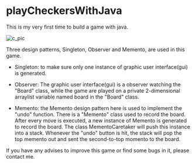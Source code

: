 # playCheckersWithJava
This is my very first time to build a game with java.

![c_pic](https://user-images.githubusercontent.com/49683560/151717417-2b076708-e558-4047-b45e-755174c671b6.png)

Three design patterns, Singleton, Observer and Memento, are used in this game.

- Singleton: to make sure only one instance of graphic user interface(gui) is generated.

- Observer: The graphic user interface(gui) is a observer watching the "Board" class, while the game are played on a private 2-dimensional arraylist variable named board in the "Board" class.

- Memento: the Memento design pattern here is used to implement the "undo" function. There is a "Memento" class used to record the board. After every move is executed, a new instance of Memento is generated to record the board. The class MementoCaretaker will push this instance into a stack. Whenever the "undo" button is hit, the stack will pop the top memento out and sent the second-to-top momento to the board. 

If you have any advises to improve this game or find some bugs in it, please contact me. 
